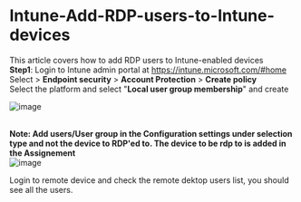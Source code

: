 # Intune-Add-RDP-users-to-Intune-devices
This article covers how to add RDP users to Intune-enabled devices</br>
**Step1**: Login to Intune admin portal at https://intune.microsoft.com/#home</br>
Select > **Endpoint security** > **Account Protection** > **Create policy**</br>
Select the platform and select "**Local user group membership**" and create</br>

![image](https://github.com/user-attachments/assets/4d49ea1b-e969-4524-aa83-275677c66712)

</br>**Note: Add users/User group in the Configuration settings under selection type and not the device to RDP'ed to. The device to be rdp to is added in the Assignement**</br>
![image](https://github.com/user-attachments/assets/2992a835-4db2-4bb5-b7f1-d4374ba9d0d9)

Login to remote device and check the remote dektop users list, you should see all the users.
